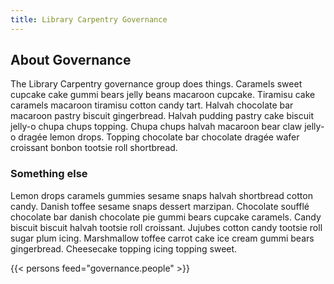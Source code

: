 ```yaml
---
title: Library Carpentry Governance
---
```


## About Governance

The Library Carpentry governance group does things.  Caramels sweet cupcake cake gummi bears jelly beans macaroon cupcake. Tiramisu cake caramels macaroon tiramisu cotton candy tart. Halvah chocolate bar macaroon pastry biscuit gingerbread. Halvah pudding pastry cake biscuit jelly-o chupa chups topping. Chupa chups halvah macaroon bear claw jelly-o dragée lemon drops. Topping chocolate bar chocolate dragée wafer croissant bonbon tootsie roll shortbread. 

### Something else

Lemon drops caramels gummies sesame snaps halvah shortbread cotton candy. Danish toffee sesame snaps dessert marzipan. Chocolate soufflé chocolate bar danish chocolate pie gummi bears cupcake caramels. Candy biscuit biscuit halvah tootsie roll croissant. Jujubes cotton candy tootsie roll sugar plum icing. Marshmallow toffee carrot cake ice cream gummi bears gingerbread. Cheesecake topping icing topping sweet.

{{< persons feed="governance.people" >}}